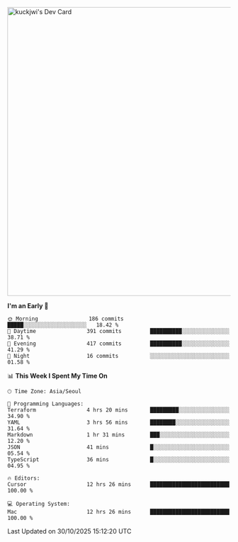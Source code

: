<a href="https://app.daily.dev/kuckhwancho"><img src="https://api.daily.dev/devcards/v2/efef39c8028947428b3c0b486b9cd9b6.png?r=iz2&type=wide" width="652" alt="kuckjwi's Dev Card"/></a>

<!--START_SECTION:waka-->
**I'm an Early 🐤** 

```text
🌞 Morning                186 commits         █████░░░░░░░░░░░░░░░░░░░░   18.42 % 
🌆 Daytime                391 commits         ██████████░░░░░░░░░░░░░░░   38.71 % 
🌃 Evening                417 commits         ██████████░░░░░░░░░░░░░░░   41.29 % 
🌙 Night                  16 commits          ░░░░░░░░░░░░░░░░░░░░░░░░░   01.58 % 
```


📊 **This Week I Spent My Time On** 

```text
🕑︎ Time Zone: Asia/Seoul

💬 Programming Languages: 
Terraform                4 hrs 20 mins       █████████░░░░░░░░░░░░░░░░   34.90 % 
YAML                     3 hrs 56 mins       ████████░░░░░░░░░░░░░░░░░   31.64 % 
Markdown                 1 hr 31 mins        ███░░░░░░░░░░░░░░░░░░░░░░   12.20 % 
JSON                     41 mins             █░░░░░░░░░░░░░░░░░░░░░░░░   05.54 % 
TypeScript               36 mins             █░░░░░░░░░░░░░░░░░░░░░░░░   04.95 % 

🔥 Editors: 
Cursor                   12 hrs 26 mins      █████████████████████████   100.00 % 

💻 Operating System: 
Mac                      12 hrs 26 mins      █████████████████████████   100.00 % 
```


 Last Updated on 30/10/2025 15:12:20 UTC
<!--END_SECTION:waka-->
